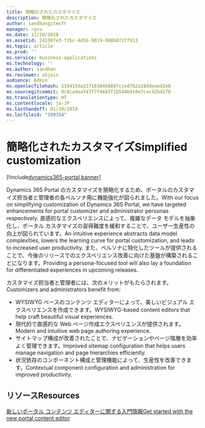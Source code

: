 ```yaml
---
title: 簡略化されたカスタマイズ
description: 簡略化されたカスタマイズ
author: sandhangitmsft
manager: rycu
ms.date: 11/20/2018
ms.assetid: 24130fe3-f2bc-4d5b-9019-088b8717f913
ms.topic: article
ms.prod: ''
ms.service: business-applications
ms.technology: ''
ms.author: sandhan
ms.reviewer: shjais
audience: Admin
ms.openlocfilehash: 519415da2371638468807cced7d2a18ddeaed2e0
ms.sourcegitcommit: 0c8ca4eaf47f7f4b83f1b544b910e7cac92bd1f0
ms.translationtype: HT
ms.contentlocale: ja-JP
ms.lasthandoff: 01/10/2019
ms.locfileid: "199354"
---
```

#  <a name="simplified-customization"></a><span data-ttu-id="9a638-103">簡略化されたカスタマイズ</span><span class="sxs-lookup"><span data-stu-id="9a638-103">Simplified customization</span></span>

[!include[dynamics365-portal banner](../../includes/dynamics365-portal.md)]




<span data-ttu-id="9a638-104">Dynamics 365 Portal のカスタマイズを簡略化するため、ポータルのカスタマイズ担当者と管理者の各ペルソナ用に機能強化が図られました。</span><span class="sxs-lookup"><span data-stu-id="9a638-104">With our focus on simplifying customization of Dynamics 365 Portal, we have targeted enhancements for portal customizer and administrator personas respectively.</span></span> <span data-ttu-id="9a638-105">直感的なエクスペリエンスによって、複雑なデータ モデルを抽象化し、ポータル カスタマイズの習得難度を緩和することで、ユーザー生産性の向上が図られています。</span><span class="sxs-lookup"><span data-stu-id="9a638-105">An intuitive experience abstracts data model complexities, lowers the learning curve for portal customization, and leads to increased user productivity.</span></span> <span data-ttu-id="9a638-106">また、ペルソナに特化したツールが提供されることで、今後のリリースでのエクスペリエンス改善に向けた基盤が構築されることになります。</span><span class="sxs-lookup"><span data-stu-id="9a638-106">Providing a persona-focused tool will also lay a foundation for differentiated experiences in upcoming releases.</span></span>

<span data-ttu-id="9a638-107">カスタマイズ担当者と管理者には、次のメリットがもたらされます。</span><span class="sxs-lookup"><span data-stu-id="9a638-107">Customizers and administrators benefit from:</span></span>

- <span data-ttu-id="9a638-108">WYSIWYG ベースのコンテンツ エディターによって、美しいビジュアル エクスペリエンスを作成できます。</span><span class="sxs-lookup"><span data-stu-id="9a638-108">WYSIWYG-based content editors that help craft beautiful visual experiences.</span></span>  
- <span data-ttu-id="9a638-109">現代的で直感的な Web ページ作成エクスペリエンスが提供されます。</span><span class="sxs-lookup"><span data-stu-id="9a638-109">Modern and intuitive web page authoring experience.</span></span>
- <span data-ttu-id="9a638-110">サイトマップ構成が改善されたことで、ナビゲーションやページ階層を効率よく管理できます。</span><span class="sxs-lookup"><span data-stu-id="9a638-110">Improved sitemap configuration that helps users manage navigation and page hierarchies efficiently.</span></span>    
- <span data-ttu-id="9a638-111">状況依存のコンポーネント構成と管理機能によって、生産性を改善できます。</span><span class="sxs-lookup"><span data-stu-id="9a638-111">Contextual component configuration and administration for improved productivity.</span></span>

<!--
### Who uses this feature
This feature is intended for users who customize and manage portals.
## Status
### Development status
In development
#### Target timeframe
October 2018 or later
### Availability
Cloud
### Regional availability
Global
-->

## <a name="resources"></a><span data-ttu-id="9a638-112">リソース</span><span class="sxs-lookup"><span data-stu-id="9a638-112">Resources</span></span>

[<span data-ttu-id="9a638-113">新しいポータル コンテンツ エディターに関する入門情報</span><span class="sxs-lookup"><span data-stu-id="9a638-113">Get started with the new portal content editor</span></span>](https://docs.microsoft.com/en-us/dynamics365/customer-engagement/portals/portal-new-content-editor)
